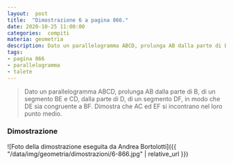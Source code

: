 ```yaml
---
layout:  post
title:  "Dimostrazione 6 a pagina 866."
date: 2020-10-25 11:00:00
categories:  compiti
materia: geometria
description: Dato un parallelogramma ABCD, prolunga AB dalla parte di B, di un segmento BE e CD, dalla parte di D, di un segmento DF. DE = EF Dimostra che AC ed EF si incontrano nel loro punto medio.
tags:
- pagina 866
- parallelogramma
- talete
---
```


> Dato un parallelogramma ABCD, prolunga AB dalla parte di B, di un segmento BE e CD, dalla parte di D, di un segmento DF, in modo che DE sia congruente a BF. Dimostra che AC ed EF si incontrano nel loro punto medio.

### Dimostrazione

![Foto della dimostrazione eseguita da Andrea Bortolotti]({{ "/data/img/geometria/dimostrazioni/6-866.jpg" | relative_url }})

